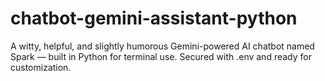 # chatbot-gemini-assistant-python
A witty, helpful, and slightly humorous Gemini-powered AI chatbot named Spark — built in Python for terminal use. Secured with .env and ready for customization.
